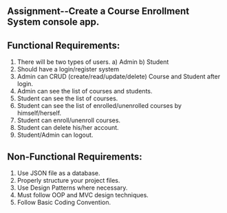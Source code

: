 ## Assignment--Create a Course Enrollment System console app.

## Functional Requirements:

1) There will be two types of users.
a) Admin
b) Student
2) Should have a login/register system
3) Admin can CRUD (create/read/update/delete) Course and Student after login.
4) Admin can see the list of courses and students.
5) Student can see the list of courses.
6) Student can see the list of enrolled/unenrolled courses by himself/herself.
7) Student can enroll/unenroll courses.
8) Student can delete his/her account.
9) Student/Admin can logout.

## Non-Functional Requirements:
1) Use JSON file as a database.
2) Properly structure your project files.
3) Use Design Patterns where necessary.
4) Must follow OOP and MVC design techniques.
5) Follow Basic Coding Convention.
